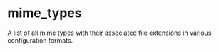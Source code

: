 # mime_types
A list of all mime types with their associated file extensions in various configuration formats.
